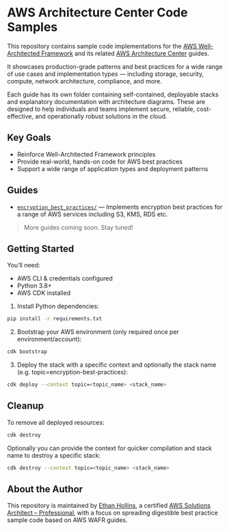 # AWS Architecture Center Code Samples

This repository contains sample code implementations for the [AWS Well-Architected Framework](https://aws.amazon.com/architecture/well-architected/) and its related [AWS Architecture Center](https://aws.amazon.com/architecture/) guides.

It showcases production-grade patterns and best practices for a wide range of use cases and implementation types — including storage, security, compute, network architecture, compliance, and more.

Each guide has its own folder containing self-contained, deployable stacks and explanatory documentation with architecture diagrams. These are designed to help individuals and teams implement secure, reliable, cost-effective, and operationally robust solutions in the cloud.

## Key Goals

- Reinforce Well-Architected Framework principles
- Provide real-world, hands-on code for AWS best practices
- Support a wide range of application types and deployment patterns

## Guides

- [`encryption_best_practices/`](./encryption_best_practices) — Implements encryption best practices for a range of AWS services including S3, KMS, RDS etc.

> More guides coming soon. Stay tuned!

## Getting Started

You’ll need:

- AWS CLI & credentials configured
- Python 3.8+
- AWS CDK installed

1. Install Python dependencies:
```bash
pip install -r requirements.txt
```

2. Bootstrap your AWS environment (only required once per environment/account):
```bash
cdk bootstrap
```

3. Deploy the stack with a specific context and optionally the stack name (e.g. topic=encryption-best-practices):
```bash
cdk deploy --context topic=<topic_name> <stack_name>
```

## Cleanup

To remove all deployed resources:

```bash
cdk destroy
```

Optionally you can provide the context for quicker compilation and stack name to destroy a specific stack:

```bash
cdk destroy --context topic=<topic_name> <stack_name>
```

## About the Author

This repository is maintained by [Ethan Hollins](https://www.linkedin.com/in/ethanhollins/), a certified [AWS Solutions Architect – Professional](https://aws.amazon.com/certification/certified-solutions-architect-professional/), with a focus on spreading digestible best practice sample code based on AWS WAFR guides.
